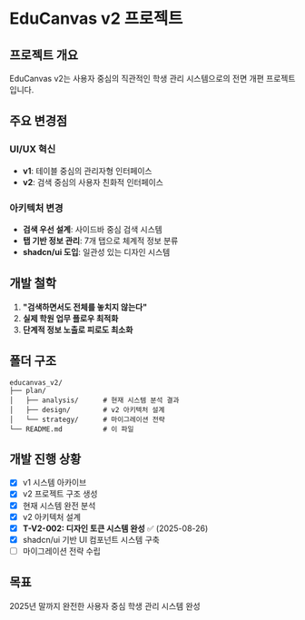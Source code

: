 # EduCanvas v2 프로젝트

## 프로젝트 개요
EduCanvas v2는 사용자 중심의 직관적인 학생 관리 시스템으로의 전면 개편 프로젝트입니다.

## 주요 변경점

### UI/UX 혁신
- **v1**: 테이블 중심의 관리자형 인터페이스
- **v2**: 검색 중심의 사용자 친화적 인터페이스

### 아키텍처 변경
- **검색 우선 설계**: 사이드바 중심 검색 시스템
- **탭 기반 정보 관리**: 7개 탭으로 체계적 정보 분류
- **shadcn/ui 도입**: 일관성 있는 디자인 시스템

## 개발 철학
1. **"검색하면서도 전체를 놓치지 않는다"**
2. **실제 학원 업무 플로우 최적화**
3. **단계적 정보 노출로 피로도 최소화**

## 폴더 구조

```
educanvas_v2/
├── plan/
│   ├── analysis/      # 현재 시스템 분석 결과
│   ├── design/        # v2 아키텍처 설계
│   └── strategy/      # 마이그레이션 전략
└── README.md          # 이 파일
```

## 개발 진행 상황
- [x] v1 시스템 아카이브
- [x] v2 프로젝트 구조 생성
- [x] 현재 시스템 완전 분석
- [x] v2 아키텍처 설계
- [x] **T-V2-002: 디자인 토큰 시스템 완성** ✅ (2025-08-26)
- [x] shadcn/ui 기반 UI 컴포넌트 시스템 구축
- [ ] 마이그레이션 전략 수립

## 목표
2025년 말까지 완전한 사용자 중심 학생 관리 시스템 완성